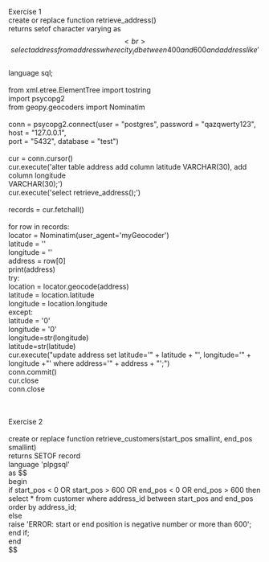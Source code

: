  
Exercise 1 <br>	
	create or replace function retrieve_address() <br>
		returns setof character varying  as  <br>
	$$ <br>
		select address from address where city_id between 400 and 600 and address like '%11%';<br>
	$$<br>
	language sql;<br>
<br>
from xml.etree.ElementTree import tostring <br>
import psycopg2 <br>
from geopy.geocoders import Nominatim <br>
 <br>
conn = psycopg2.connect(user = "postgres", password = "qazqwerty123", host = "127.0.0.1", <br>			port = "5432", database = "test") <br>
<br>
cur = conn.cursor() <br>
cur.execute('alter table address add column latitude VARCHAR(30), add column longitude<br>   VARCHAR(30);')<br>
cur.execute('select retrieve_address();')<br>
<br>
records = cur.fetchall()<br>
<br>
for row in records:<br>
    locator = Nominatim(user_agent='myGeocoder') <br>
    latitude = '' <br>
    longitude = ''<br>
    address = row[0]<br>
    print(address)<br>
    try:<br>
        location = locator.geocode(address)<br>
        latitude = location.latitude<br>
        longitude = location.longitude<br>
    except:<br>
        latitude = '0'<br>
        longitude = '0'<br>
    longitude=str(longitude)<br>
    latitude=str(latitude)<br>
    cur.execute("update address set latitude='" + latitude + "', longitude='" + longitude +"' where address='" + address + "';")<br>
conn.commit()<br>
cur.close<br>
conn.close<br>

<br>
	<br>
Exercise 2<br>

<br>
create or replace function retrieve_customers(start_pos smallint, end_pos smallint)<br>
	returns SETOF record<br>
	language 'plpgsql'<br>
	as $$<br>
	begin	<br>
		if start_pos < 0 OR start_pos > 600 OR end_pos < 0 OR end_pos > 600 then<br>
				select * from customer where address_id between start_pos and end_pos <br>
					order by address_id;<br>
		else<br>
			raise 'ERROR: start or end position is negative number or more than 600';<br>
		end if;<br>
	end<br>
	$$<br>